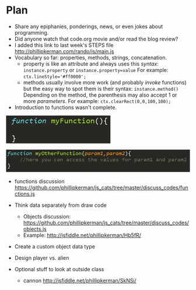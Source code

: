 Plan
=======
* Share any epiphanies, ponderings, news, or even jokes about programming.
* Did anyone watch that code.org movie and/or read the blog review?
* I added this link to last week's STEPS file http://phillipkerman.com/rando/js/main.js
* Vocabulary so far: properties, methods, strings, concatenation.
	* property is like an attribute and always uses this _syntax_: `instance.property` or `instance.property=value` For example: `ctx.lineStyle='#ff0000';`
	* methods usually involve more work (and probably _invoke_ functions) but the easy way to spot them is their syntax: `instance.method()` Depending on the method, the parenthesis may also accept 1 or more _parameters_. For example: `ctx.clearRect(0,0,100,100);` 
* Introduction to functions wasn't complete.

![](img/basic_function.png)

![](img/function_with_param.png)

* functions discussion https://github.com/phillipkerman/js_cats/tree/master/discuss_codes/functions.js

* Think data separately from draw code 
	* Objects discussion: https://github.com/phillipkerman/js_cats/tree/master/discuss_codes/objects.js
	* Example: http://jsfiddle.net/phillipkerman/Hb5fR/
* Create a custom object data type 
* Design player vs. alien
* Optional stuff to look at outside class
	* cannon http://jsfiddle.net/phillipkerman/SkNSj/
